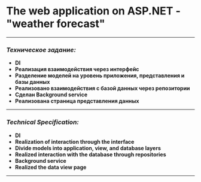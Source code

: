 # The web application on ASP.NET - "weather forecast"
***
### ___Техническое задание:___
* __DI__
* __Реализация взаимодействия через интерфейс__
* __Разделение моделей на уровень приложения, представления и базы данных__
* __Реализовано взаимодействия с базой данных через репозитории__
* __Сделан Background service__
* __Реализована страница представления данных__
***
### ___Technical Specification:___
* __DI__
* __Realization of interaction through the interface__
* __Divide models into application, view, and database layers__
* __Realized interaction with the database through repositories__
* __Background service__
* __Realized the data view page__
***
